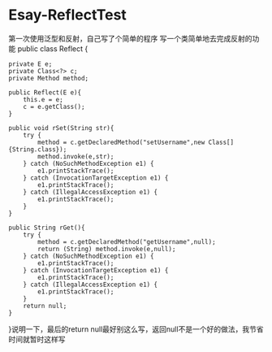 # Esay-ReflectTest
第一次使用泛型和反射，自己写了个简单的程序
写一个类简单地去完成反射的功能
public class Reflect<E> {

    private E e;
    private Class<?> c;
    private Method method;

    public Reflect(E e){
        this.e = e;
        c = e.getClass();
    }

    public void rSet(String str){
        try {
            method = c.getDeclaredMethod("setUsername",new Class[]{String.class});
            method.invoke(e,str);
        } catch (NoSuchMethodException e1) {
            e1.printStackTrace();
        } catch (InvocationTargetException e1) {
            e1.printStackTrace();
        } catch (IllegalAccessException e1) {
            e1.printStackTrace();
        }
    }

    public String rGet(){
        try {
            method = c.getDeclaredMethod("getUsername",null);
            return (String) method.invoke(e,null);
        } catch (NoSuchMethodException e1) {
            e1.printStackTrace();
        } catch (InvocationTargetException e1) {
            e1.printStackTrace();
        } catch (IllegalAccessException e1) {
            e1.printStackTrace();
        }
        return null;
    }

}说明一下，最后的return null最好别这么写，返回null不是一个好的做法，我节省时间就暂时这样写
